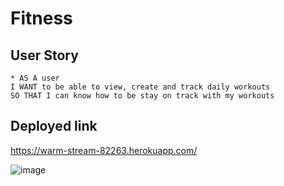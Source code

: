 # Fitness

## User Story
```
* AS A user
I WANT to be able to view, create and track daily workouts 
SO THAT I can know how to be stay on track with my workouts
```
## Deployed link

https://warm-stream-82263.herokuapp.com/

![image](https://user-images.githubusercontent.com/63322716/85744475-edf70e00-b6d2-11ea-8139-2a94ce459dcf.png)

